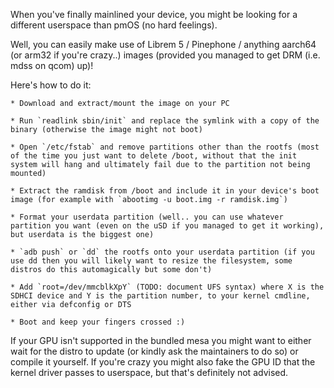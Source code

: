 When you've finally mainlined your device, you might be looking for a different userspace than pmOS (no hard feelings).

Well, you can easily make use of Librem 5 / Pinephone / anything aarch64 (or arm32 if you're crazy..) images (provided you managed to get DRM (i.e. mdss on qcom) up)!

Here's how to do it:

```
* Download and extract/mount the image on your PC

* Run `readlink sbin/init` and replace the symlink with a copy of the binary (otherwise the image might not boot)

* Open `/etc/fstab` and remove partitions other than the rootfs (most of the time you just want to delete /boot, without that the init system will hang and ultimately fail due to the partition not being mounted)

* Extract the ramdisk from /boot and include it in your device's boot image (for example with `abootimg -u boot.img -r ramdisk.img`)

* Format your userdata partition (well.. you can use whatever partition you want (even on the uSD if you managed to get it working), but userdata is the biggest one)

* `adb push` or `dd` the rootfs onto your userdata partition (if you use dd then you will likely want to resize the filesystem, some distros do this automagically but some don't)

* Add `root=/dev/mmcblkXpY` (TODO: document UFS syntax) where X is the SDHCI device and Y is the partition number, to your kernel cmdline, either via defconfig or DTS

* Boot and keep your fingers crossed :)
```

If your GPU isn't supported in the bundled mesa you might want to either wait for the distro to update (or kindly ask the maintainers to do so) or compile it yourself. If you're crazy you might also fake the GPU ID that the kernel driver passes to userspace, but that's definitely not advised.